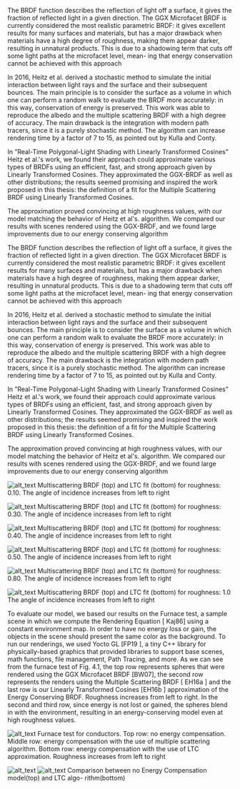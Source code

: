 The BRDF function describes the reflection of light off a surface, it gives the fraction of reflected light in a given direction. The GGX Microfacet BRDF is currently considered the most realistic parametric BRDF: it gives excellent results for many surfaces and materials, but has a major drawback when materials have a high degree of roughness, making them appear darker, resulting in unnatural products. This is due to a shadowing term that cuts off some light paths at the microfacet level, mean- ing that energy conservation cannot be achieved with this approach

In 2016, Heitz et al. derived a stochastic method to simulate the initial interaction between light rays and the surface and their subsequent bounces. The main principle is to consider the surface as a volume in which one can perform a random walk to evaluate the BRDF more accurately: in this way, conservation of energy is preserved. This work was able to reproduce the albedo and the multiple scattering BRDF with a high degree of accuracy. The main drawback is the integration with modern path tracers, since it is a purely stochastic method. The algorithm can increase rendering time by a factor of 7 to 15, as pointed out by Kulla and Conty.

In ”Real-Time Polygonal-Light Shading with Linearly Transformed Cosines” Heitz et al.'s work, we found their approach could approximate various types of BRDFs using an efficient, fast, and strong approach given by Linearly Transformed Cosines. They approximated the GGX-BRDF as well as other distributions; the results seemed promising and inspired the work proposed in this thesis: the definition of a fit for the Multiple Scattering BRDF using Linearly Transformed Cosines.

The approximation proved convincing at high roughness values, with our model matching the behavior of Heitz et al's. algorithm. We compared our results with scenes rendered using the GGX-BRDF, and we found large improvements due to our energy conserving algorithm

The BRDF function describes the reflection of light off a surface, it gives the fraction of reflected light in a given direction. The GGX Microfacet BRDF is currently considered the most realistic parametric BRDF: it gives excellent results for many surfaces and materials, but has a major drawback when materials have a high degree of roughness, making them appear darker, resulting in unnatural products. This is due to a shadowing term that cuts off some light paths at the microfacet level, mean- ing that energy conservation cannot be achieved with this approach

In 2016, Heitz et al. derived a stochastic method to simulate the initial interaction between light rays and the surface and their subsequent bounces. The main principle is to consider the surface as a volume in which one can perform a random walk to evaluate the BRDF more accurately: in this way, conservation of energy is preserved. This work was able to reproduce the albedo and the multiple scattering BRDF with a high degree of accuracy. The main drawback is the integration with modern path tracers, since it is a purely stochastic method. The algorithm can increase rendering time by a factor of 7 to 15, as pointed out by Kulla and Conty.

In ”Real-Time Polygonal-Light Shading with Linearly Transformed Cosines” Heitz et al.'s work, we found their approach could approximate various types of BRDFs using an efficient, fast, and strong approach given by Linearly Transformed Cosines. They approximated the GGX-BRDF as well as other distributions; the results seemed promising and inspired the work proposed in this thesis: the definition of a fit for the Multiple Scattering BRDF using Linearly Transformed Cosines.

The approximation proved convincing at high roughness values, with our model matching the behavior of Heitz et al's. algorithm. We compared our results with scenes rendered using the GGX-BRDF, and we found large improvements due to our energy conserving algorithm

![alt_text](https://github.com/matteorusso27/Microfacet-BRDF-Approximation-Employing-Linearly-Transformed-Cosines/blob/main/fit_comparison_r01.png)
Multiscattering BRDF (top) and LTC fit (bottom) for roughness: 0.10. The
angle of incidence increases from left to right

![alt_text](https://github.com/matteorusso27/Microfacet-BRDF-Approximation-Employing-Linearly-Transformed-Cosines/blob/main/fit_comparison_r03.png)
Multiscattering BRDF (top) and LTC fit (bottom) for roughness: 0.30. The
angle of incidence increases from left to right

![alt_text](https://github.com/matteorusso27/Microfacet-BRDF-Approximation-Employing-Linearly-Transformed-Cosines/blob/main/fit_comparison_r04.png)
Multiscattering BRDF (top) and LTC fit (bottom) for roughness: 0.40. The
angle of incidence increases from left to right

![alt_text](https://github.com/matteorusso27/Microfacet-BRDF-Approximation-Employing-Linearly-Transformed-Cosines/blob/main/fit_comparison_r05.png)
Multiscattering BRDF (top) and LTC fit (bottom) for roughness: 0.50. The
angle of incidence increases from left to right

![alt_text](https://github.com/matteorusso27/Microfacet-BRDF-Approximation-Employing-Linearly-Transformed-Cosines/blob/main/fit_comparison_r08.png)
Multiscattering BRDF (top) and LTC fit (bottom) for roughness: 0.80. The
angle of incidence increases from left to right

![alt_text](https://github.com/matteorusso27/Microfacet-BRDF-Approximation-Employing-Linearly-Transformed-Cosines/blob/main/fit_comparison_r10.png)
Multiscattering BRDF (top) and LTC fit (bottom) for roughness: 1.0 The
angle of incidence increases from left to right

To evaluate our model, we based our results on the Furnace test, a sample scene in
which we compute the Rendering Equation [ Kaj86] using a constant environment
map. In order to have no energy loss or gain, the objects in the scene should present
the same color as the background. To run our renderings, we used Yocto GL [FP19 ],
a tiny C++ library for physically-based graphics that provided libraries to support
base scenes, math functions, file management, Path Tracing, and more.
As we can see from the furnace test of Fig. 4.1, the top row represents spheres that
were rendered using the GGX Microfacet BRDF [BW07], the second row represents
the renders using the Multiple Scattering BRDF [ EH16a ] and the last row is our
Linearly Transformed Cosines [EH16b ] approximation of the Energy Conserving
BRDF. Roughness increases from left to right. In the second and third row, since
energy is not lost or gained, the spheres blend in with the environment, resulting in
an energy-conserving model even at high roughness values.

![alt_text](https://github.com/matteorusso27/Microfacet-BRDF-Approximation-Employing-Linearly-Transformed-Cosines/blob/main/basic_furnace_comparison.png)
Furnace test for conductors. Top row: no energy compensation. Middle row:
energy compensation with the use of multiple scattering algorithm. Bottom row: energy
compensation with the use of LTC approximation. Roughness increases from left to
right

![alt_text](https://github.com/matteorusso27/Microfacet-BRDF-Approximation-Employing-Linearly-Transformed-Cosines/blob/main/dragon_ggx.png)
![alt_text](https://github.com/matteorusso27/Microfacet-BRDF-Approximation-Employing-Linearly-Transformed-Cosines/blob/main/dragon_ltc.png)
Comparison between no Energy Compensation model(top) and LTC algo-
rithm(bottom)
